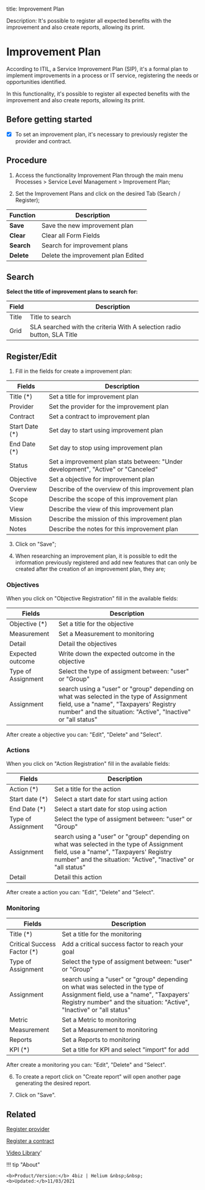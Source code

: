 title: Improvement Plan

Description: It's possible to register all expected benefits with the improvement and also create reports, allowing its print.

# Improvement Plan

According to ITIL, a Service Improvement Plan (SIP), it's a formal plan to implement improvements in a process or IT service, registering the needs or opportunities identified.

In this functionality, it's possible to register all expected benefits with the improvement and also create reports, allowing its print.


Before getting started
--------------------------

- [x] To set an improvement plan, it's necessary to previously register the provider
and contract.

## Procedure

1.  Access the functionality Improvement Plan through the main menu Processes \>
    Service Level Management \> Improvement Plan;

2.  Set the Improvement Plans and click on the desired Tab (Search / Register);

|Function|Description|
|-|-|
|**Save**| Save the new improvement plan|
|**Clear**| Clear all Form Fields|
|**Search**|Search for improvement plans|
|**Delete**|Delete the improvement plan Edited|

## Search

**Select the title of improvement plans to search for:**

|Field|Description|
|-|-|
|Title|Title to search|
|Grid| SLA searched with the criteria With A selection radio button, SLA Title|

## Register/Edit

1.  Fill in the fields for create a improvement plan:

|Fields|Description|
|-|-|
|Title (\*)|Set a title for improvement plan|
|Provider|Set the provider for the improvement plan|
|Contract|Set a contract to improvement plan|
|Start Date (\*)|Set day to start using improvement plan|
|End Date (\*)|Set day to stop using improvement plan|
|Status|Set a improvement plan stats between: "Under development", "Active" or "Canceled"|
|Objective|Set a objective for improvement plan|
|Overview|Describe of the overview of this improvement plan|
|Scope|Describe the scope of this improvement plan|
|View|Describe the view of this improvement plan|
|Mission|Describe the mission of this improvement plan|
|Notes|Describe the notes for this improvement plan|

3.  Click on "Save";

4. When researching an improvement plan, it is possible to edit the information previously registered and add new features that can only be created after the creation of an improvement plan, they are;

### Objectives

When you click on "Objective Registration" fill in the available fields:

|Fields|Description|
|-|-|
|Objective (\*)|Set a title for the objective|
|Measurement|Set a Measurement to monitoring|
|Detail|Detail the objectives|
|Expected outcome|Write down the expected outcome in the objective|
|Type of Assignment|Select the type of assigment between: "user" or "Group"|
|Assignment|search using a "user" or "group" depending on what was selected in the type of Assignment field, use a "name", "Taxpayers' Registry number" and the situation: "Active", "Inactive" or "all status"|

After create a objective you can: "Edit", "Delete" and "Select".

### Actions

When you click on "Action Registration" fill in the available fields:

|Fields|Description|
|-|-|
|Action (\*)|Set a title for the action|
|Start date (\*)|Select a start date for start using action|
|End Date (\*)|Select a start date for stop using action|
|Type of Assignment|Select the type of assigment between: "user" or "Group"|
|Assignment|search using a "user" or "group" depending on what was selected in the type of Assignment field, use a "name", "Taxpayers' Registry number" and the situation: "Active", "Inactive" or "all status"|
|Detail|Detail this action|

After create a action you can: "Edit", "Delete" and "Select".

### Monitoring

|Fields|Description|
|-|-|
|Title (\*)|Set a title for the monitoring|
|Critical Success Factor (\*)|Add a critical success factor to reach your goal|
|Type of Assignment|Select the type of assigment between: "user" or "Group"|
|Assignment|search using a "user" or "group" depending on what was selected in the type of Assignment field, use a "name", "Taxpayers' Registry number" and the situation: "Active", "Inactive" or "all status"|
|Metric|Set a Metric to monitoring|
|Measurement|Set a Measurement to monitoring|
|Reports|Set a Reports to monitoring|
|KPI (\*)|Set a title for KPI and select "import" for add|

After create a monitoring you can: "Edit", "Delete" and "Select".

6. To create a report click on "Create report" will open another page generating the desired report.

7.  Click on "Save".

Related
-----------

[Register provider](/en-us/4biz-helium/processes/portfolio-and-catalog/configuration/register-provider.html)

[Register a contract](/en-us/4biz-helium/additional-features/contract-management/use/register-contract.html)

<i class='fa fa-youtube-play  fa-2x' style='color:#97ce17;vertical-align: middle;'> </i> [Video Library](https://www.youtube.com/playlist?list=PLB5qK2uzf2RNz3E16sjg5mfdugX2Ia9jZ)'

!!! tip "About"

    <b>Product/Version:</b> 4biz | Helium &nbsp;&nbsp;
    <b>Updated:</b>11/03/2021

